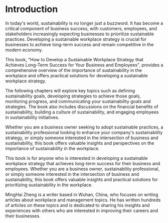 # Introduction

In today's world, sustainability is no longer just a buzzword. It has become a critical component of business success, with customers, employees, and stakeholders increasingly expecting businesses to prioritize sustainable practices. Developing a sustainable workplace strategy is crucial for businesses to achieve long-term success and remain competitive in the modern economy.

This book, "How to Develop a Sustainable Workplace Strategy that Achieves Long-Term Success for Your Business and Employees", provides a comprehensive overview of the importance of sustainability in the workplace and offers practical solutions for developing a sustainable workplace strategy.

The following chapters will explore key topics such as defining sustainability goals, developing strategies to achieve those goals, monitoring progress, and communicating your sustainability goals and strategies. The book also includes discussions on the financial benefits of sustainability, building a culture of sustainability, and engaging employees in sustainability initiatives.

Whether you are a business owner seeking to adopt sustainable practices, a sustainability professional looking to enhance your company's sustainability strategy, or simply someone interested in the intersection of business and sustainability, this book offers valuable insights and perspectives on the importance of sustainability in the workplace.

This book is for anyone who is interested in developing a sustainable workplace strategy that achieves long-term success for their business and employees. Whether you are a business owner, sustainability professional, or simply someone interested in the intersection of business and sustainability, this book offers valuable insights and practical solutions for prioritizing sustainability in the workplace.

MingHai Zheng is a writer based in Wuhan, China, who focuses on writing articles about workplace and management topics. He has written hundreds of articles on these topics and is dedicated to sharing his insights and experiences with others who are interested in improving their careers and their businesses.
